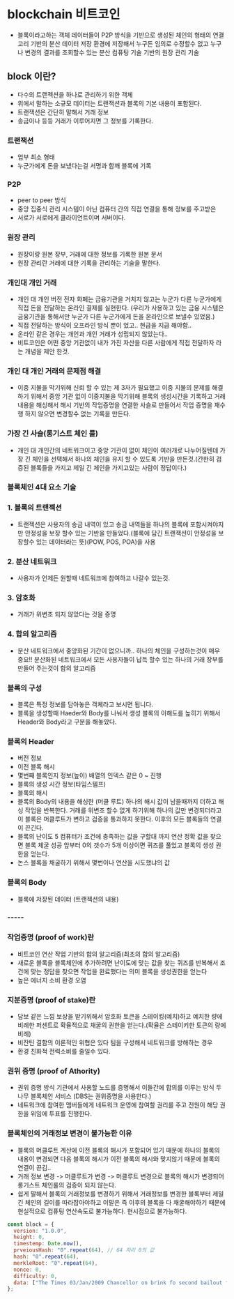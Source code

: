 # blockchain 비트코인

- 블록이라고하는 객체 데이터들이 P2P 방식을 기반으로 생성된 체인의 형태의 연결고리 기반의 분산 데이터 저장 환경에 저장해서 누구든 임의로 수정할수 없고 누구나 변경의 결과를 조회할수 있는 분산 컴퓨팅 기술 기반의 원장 관리 기술

## block 이란?

- 다수의 트랜젝션을 하나로 관리하기 위한 객체
- 위에서 말하는 소규모 데이터는 트랜잭션과 블록의 기본 내용이 포함된다.
- 트랜잭션은 간단히 말해서 거래 정보
- 송금이나 등등 거래가 이루어지면 그 정보를 기록한다.

### 트랜잭션

- 업부 최소 형태
- 누군가에게 돈을 보냈다는걸 서명과 함깨 블록에 기록

### P2P

- peer to peer 방식
- 중앙 집중식 관리 시스템이 아닌 컴퓨터 간의 직접 연결을 통해 정보를 주고받은
- 서로가 서로에게 클라이언트이며 서버이다.

### 원장 관리

- 원장이랑 원본 장부, 거래에 대한 정보를 기록한 원본 문서
- 원장 관리란 거래에 대한 기록을 관리하는 기술을 말한다.

### 개인대 개인 거래

- 개인 대 개인 버전 전자 화폐는 금융기관을 거치지 않고는 누군가 다른 누군가에게 직접 돈을 전달하는 온라인 결제를 실현한다. (우리가 사용하고 있는 금융 시스템은 금융기관을 통해서만 누군가 다른 누군가에게 돈을 온라인으로 보낼수 있었음.)
- 직접 전달하는 방식이 오프라인 방식 뿐이 었고.. 현급을 지급 해야함..
- 온라인 같은 경우는 개인과 개인 거래가 성립되지 않았는다..
- 비트코인은 어떤 중앙 기관없이 내가 가진 자산을 다른 사람에게 직접 전달하자 라는 개념을 제안 한것.

### 개인 대 개인 거래의 문제점 해결

- 이중 지불을 막기위해 신뢰 할 수 있는 제 3자가 필요했고 이중 지불의 문제를 해결하기 위해서 중앙 기관 없이 이중지불을 막기위해 블록의 생성시간을 기록하고 거래 내용을 해싱해서 해시 기반의 작업증명을 연결한 사슬로 만들어서 작업 증명을 재수행 하지 않으면 변경할수 없는 기록을 만든다.

### 가장 긴 사슬(롱기스트 체인 룰)

- 개인 대 개인간의 네트워크이고 중앙 기관이 없이 체인이 여러개로 나누어질텐데 가장 긴 체인을 선택해서 하나의 체인을 유지 할 수 있도록 기반을 만든것.(간한히 검증된 블록들을 가지고 제일 긴 체인을 가지고있는 사람이 정답이다.)

### 블록체인 4대 요소 기술

### 1. 블록의 트랜젝션

- 트랜젝션은 사용자의 송금 내역이 있고 송금 내역들을 하나의 블록에 포함시켜야지만 안정성을 보장 할수 있는 기반을 만들었다.(블록에 담긴 트랜잭션이 안정성을 보장할수 있는 데이터라는 뜻)(POW, POS, POA)을 사용

### 2. 분산 네트워크

- 사용자가 언제든 원할때 네트워크에 참여하고 나갈수 있는것.

### 3. 암호화

- 거래가 위변조 되지 않았다는 것을 증명

### 4. 합의 알고리즘

- 분산 네트워크에서 중앙화된 기간이 없으니까.. 하나의 체인을 구성하는것이 매우 중요!! 분산화된 네트워크에서 모든 사용자들이 납득 할수 있는 하나의 거래 장부를 만들어 주는것이 합의 알고리즘

### 블록의 구성

- 블록은 특정 정보를 담아놓은 객체라고 보시면 됩니다.
- 블록을 생성할때 Haeder와 Body를 나눠서 생성 블록의 이해도를 높히기 위해서 Header와 Body라고 구분을 해놓았다.

### 블록의 Header

- 버전 정보
- 이전 블록 해시
- 몇번째 블록인지 정보(높이) 배열의 인덱스 같은 0 ~ 진행
- 블록의 생성 시간 정보(타임스템프)
- 블록의 해시
- 블록의 Body의 내용을 해싱한 (머클 루트) 하나의 해시 값이 남을때까지 더하고 해싱 작업을 반복한다. 거래를 위변조 할수 없게 하기위해 하나의 값만 변경되더라고 이 블록은 머클루트가 변하고 검증을 통과하지 못한다. 이후의 모든 블록들의 연결이 끈긴다.
- 블록의 난이도 5 컴퓨터가 조건에 충족하는 값을 구할대 까지 연산 정확 값을 찾으면 블록 체굴 성공 앞부터 0의 갯수가 5개 이상이면 퀴즈를 풀었고 블록의 생성 권한을 얻는다.
- 논스 블록을 채굴하기 위해서 몇번이나 연산을 시도했냐의 값

### 블록의 Body

- 블록에 저장된 데이터 (트랜젝션의 내용)

### -----

### 작업증명 (proof of work)란

- 비트코인 연산 작업 기반의 합의 알고리즘(최초의 합의 알고리즘)
- 새로운 블록을 블록체인에 추가하려면 난이도에 맞는 값을 찾는 퀴즈를 반복해서 조건에 맞는 정답을 찾으면 작업을 완료했다는 의미 블록을 생성권한을 얻는다
- 높은 에너지 소비 환경 오염

### 지분증명 (proof of stake)란

- 담보 같은 느낌 보상을 받기위해서 암호화 토큰을 스테이킹(예치)하고 예치한 량에 비례한 퍼센트로 확율적으로 채굴의 권한을 얻는다.(확율은 스테이키한 토큰의 량에 비례)
- 비잔틴 결함의 이론적인 위협은 있다 팀을 구성해서 네트워크를 방해하는 경우
- 환경 친화적 전력소비를 줄일수 있다.

### 권위 증명 (proof of Athority)

- 권위 증명 방식 기관에서 사용할 노드를 증명해서 이들간에 합의를 이루는 방식 두나무 블록체인 서비스 (DBS는 권위증명을 사용한다.)
- 네트워크에 참여한 멤버들에게 네트워크 운영에 참여할 권리를 주고 전원이 해당 권한을 위임에 투표를 진행한다.

### 블록체인의 거래정보 변경이 불가능한 이유

- 블록의 머클루트 계산에 이전 블록의 해시가 포함되어 있기 때문에 하나의 블록의 내용이 변경되면 다음 블록의 해시가 이전 블록의 해시와 맞지않기 때문에 블록의 연결이 끈김..
- 거래 정보 변경 -> 머클루트가 변경 -> 머클루트 변경으로 블록의 해시가 변경되어 롱기스트 체인룰의 검증이 되지 않는다.
- 쉽게 말해서 블록의 거래정보를 변경하기 위해서 거래정보를 변경한 블록부터 제일긴 체인의 길이를 따라잡아야하고 이말은 즉 이후의 블록을 다 채굴해야하기 때문에 현실적으로 컴퓨팅 연산속도로 불가능하다. 현시점으로 불가능하다.

```javascript
const block = {
  version: "1.0.0",
  height: 0,
  timestemp: Date.now(),
  prveiousHash: "0".repeat(64), // 64 자리 0의 값
  hash: "0".repeat(64),
  merkleRoot: "0".repeat(64),
  nonce: 0,
  difficulty: 0,
  data: ["The Times 03/Jan/2009 Chancellor on brink fo second bailout for banks"],
};
```
